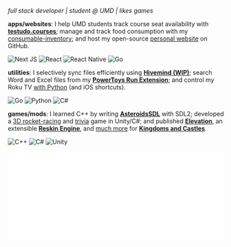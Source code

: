 _full stack developer | student @ UMD | likes games_

**apps/websites**:
I help UMD students track course seat availability with **[testudo.courses](https://github.com/DaDevFox/testudo-tracker)**; manage and track food consumption with my [consumable-inventory](https://github.com/DaDevFox/consumable-inventory-mobile); and host my open-source [personal website](https://github.com/DaDevFox/PersonalWebsite) on GitHub.

![Next JS](https://img.shields.io/badge/Next-black?style=for-the-badge&logo=next.js&logoColor=white)
![React](https://img.shields.io/badge/react-%2320232a.svg?style=for-the-badge&logo=react&logoColor=%2361DAFB)
![React Native](https://img.shields.io/badge/react_native-%2320232a.svg?style=for-the-badge&logo=react&logoColor=%2361DAFB)
![Go](https://img.shields.io/badge/go-%2300ADD8.svg?style=for-the-badge&logo=go&logoColor=white)


**utilities**:
I selectively sync files efficiently using **[Hivemind (WIP)](https://github.com/DaDevFox/Hivemind)**; search Word and Excel files from my **[PowerToys Run Extension](https://github.com/DaDevFox/Powertoys-Office-Search)**; and control my Roku TV [with Python](https://github.com/DaDevFox/RokuAutomation) (and iOS shortcuts).

![Go](https://img.shields.io/badge/go-%2300ADD8.svg?style=for-the-badge&logo=go&logoColor=white)
![Python](https://img.shields.io/badge/python-3670A0?style=for-the-badge&logo=python&logoColor=ffdd54)
![C#](https://img.shields.io/badge/c%23-%23239120.svg?style=for-the-badge&logo=csharp&logoColor=white)

**games/mods**:
I learned C++ by writing **[AsteroidsSDL](https://github.com/DaDevFox/AsteroidsSDL2)** with SDL2; developed a [3D rocket-racing](https://github.com/DaDevFox/SpaceRace) and [trivia](https://github.com/DaDevFox/TriviaGame) game in Unity/C#; and published **[Elevation](https://github.com/DaDevFox/KCMod_Elevation)**, an extensible **[Reskin Engine](https://github.com/DaDevFox/KC_ReskinEngine)**, and [much more](https://github.com/DaDevFox/KCMods) for **[Kingdoms and Castles](https://store.steampowered.com/app/569480/Kingdoms_and_Castles/)**. 

![C++](https://img.shields.io/badge/c++-%2300599C.svg?style=for-the-badge&logo=c%2B%2B&logoColor=white)
![C#](https://img.shields.io/badge/c%23-%23239120.svg?style=for-the-badge&logo=csharp&logoColor=white)
![Unity](https://img.shields.io/badge/unity-%23000000.svg?style=for-the-badge&logo=unity&logoColor=white)

<!--![code](./metrics.plugin.code.svg)-->
![calendar](./metrics.plugin.isocalendar.svg)



<!--
**DaDevFox/DaDevFox** is a ✨ _special_ ✨ repository because its `README.md` (this file) appears on your GitHub profile.

Here are some ideas to get you started:

- 🔭 I’m currently working on ...
- 🌱 I’m currently learning ...
- 👯 I’m looking to collaborate on ...
- 🤔 I’m looking for help with ...
- 💬 Ask me about ...
- 📫 How to reach me: ...
- 😄 Pronouns: ...
- ⚡ Fun fact: ...
-->
